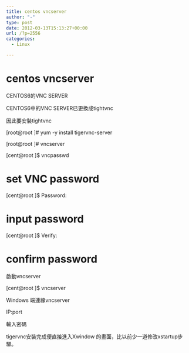```yaml
---
title: centos vncserver
author: "-"
type: post
date: 2012-03-13T15:13:27+00:00
url: /?p=2556
categories:
  - Linux

---
```

# centos vncserver
CENTOS6的VNC SERVER
  
CENTOS6中的VNC SERVER已更換成tightvnc

因此要安裝tightvnc
  
[root@root ]# yum -y install tigervnc-server
  
[root@root ]# vncserver

[cent@root ]$ vncpasswd
  
# set VNC password

[cent@root ]$ Password:
  
# input password

[cent@root ]$ Verify:
  
# confirm password

啟動vncserver
  
[cent@root ]$ vncserver

Windows 端連線vncserver
  
IP:port
  
輸入密碼

tigervnc安裝完成便直接進入Xwindow 的畫面，比以前少一道修改xstartup步驟。